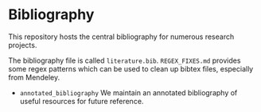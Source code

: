# Bibliography

This repository hosts the central bibliography for numerous research projects.

The bibliography file is called ``literature.bib``. ``REGEX_FIXES.md`` provides
some regex patterns which can be used to clean up bibtex files, especially from
Mendeley.

- ``annotated_bibliography`` We maintain an annotated bibliography of useful resources for future reference.

